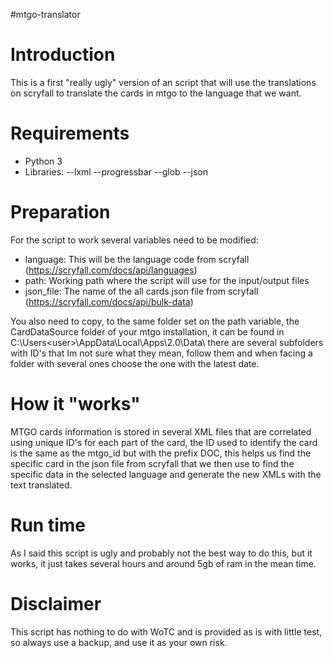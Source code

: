 #mtgo-translator
# Introduction
This is a first "really ugly" version of an script that will use the translations on scryfall to translate the cards in mtgo to the language that we want.

# Requirements
- Python 3
- Libraries:
--lxml
--progressbar
--glob
--json

# Preparation
For the script to work several variables need to be modified:
- language: This will be the language code from scryfall (https://scryfall.com/docs/api/languages)
- path: Working path where the script will use for the input/output files
- json_file: The name of the all cards json file from scryfall (https://scryfall.com/docs/api/bulk-data)

You also need to copy, to the same folder set on the path variable, the CardDataSource folder of your mtgo installation, it can be found in C:\Users\<user>\AppData\Local\Apps\2.0\Data\ there are several subfolders with ID's that Im not sure what they mean, follow them and when facing a folder with several ones choose the one with the latest date.

# How it "works"
MTGO cards information is stored in several XML files that are correlated using unique ID's for each part of the card, the ID used to identify the card is the same as the mtgo_id but with the prefix DOC, this helps us find the specific card in the json file from scryfall that we then use to find the specific data in the selected language and generate the new XMLs with the text translated.

# Run time
As I said this script is ugly and probably not the best way to do this, but it works, it just takes several hours and around 5gb of ram in the mean time.

# Disclaimer
This script has nothing to do with WoTC and is provided as is with little test, so always use a backup, and use it as your own risk.